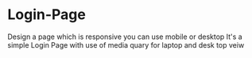 # Login-Page
Design a page which is responsive you can use mobile or desktop 
It's a simple Login Page with use of media quary for laptop and desk top veiw 
